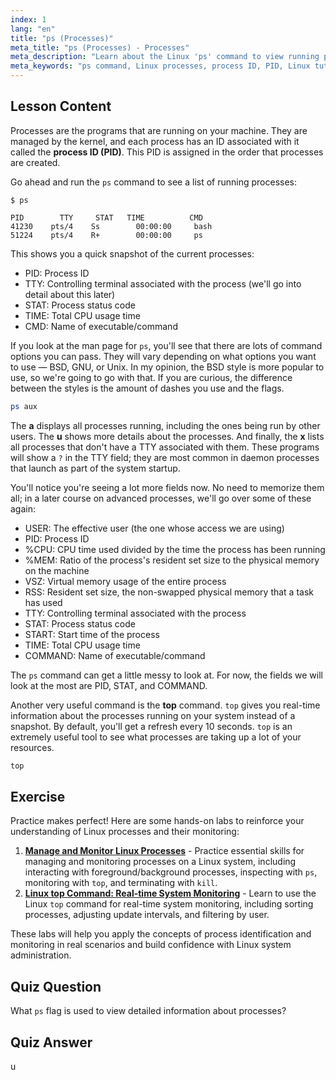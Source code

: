 ```yaml
---
index: 1
lang: "en"
title: "ps (Processes)"
meta_title: "ps (Processes) - Processes"
meta_description: "Learn about the Linux 'ps' command to view running processes and understand process IDs (PIDs). Get a beginner's guide to process management."
meta_keywords: "ps command, Linux processes, process ID, PID, Linux tutorial, beginner, guide, top command"
---
```


## Lesson Content

Processes are the programs that are running on your machine. They are managed by the kernel, and each process has an ID associated with it called the **process ID (PID)**. This PID is assigned in the order that processes are created.

Go ahead and run the `ps` command to see a list of running processes:

```plaintext
$ ps

PID        TTY     STAT   TIME          CMD
41230    pts/4    Ss        00:00:00     bash
51224    pts/4    R+        00:00:00     ps
```

This shows you a quick snapshot of the current processes:

- PID: Process ID
- TTY: Controlling terminal associated with the process (we'll go into detail about this later)
- STAT: Process status code
- TIME: Total CPU usage time
- CMD: Name of executable/command

If you look at the man page for `ps`, you'll see that there are lots of command options you can pass. They will vary depending on what options you want to use — BSD, GNU, or Unix. In my opinion, the BSD style is more popular to use, so we're going to go with that. If you are curious, the difference between the styles is the amount of dashes you use and the flags.

```bash
ps aux
```

The **a** displays all processes running, including the ones being run by other users. The **u** shows more details about the processes. And finally, the **x** lists all processes that don't have a TTY associated with them. These programs will show a `?` in the TTY field; they are most common in daemon processes that launch as part of the system startup.

You'll notice you're seeing a lot more fields now. No need to memorize them all; in a later course on advanced processes, we'll go over some of these again:

- USER: The effective user (the one whose access we are using)
- PID: Process ID
- %CPU: CPU time used divided by the time the process has been running
- %MEM: Ratio of the process's resident set size to the physical memory on the machine
- VSZ: Virtual memory usage of the entire process
- RSS: Resident set size, the non-swapped physical memory that a task has used
- TTY: Controlling terminal associated with the process
- STAT: Process status code
- START: Start time of the process
- TIME: Total CPU usage time
- COMMAND: Name of executable/command

The `ps` command can get a little messy to look at. For now, the fields we will look at the most are PID, STAT, and COMMAND.

Another very useful command is the **top** command. `top` gives you real-time information about the processes running on your system instead of a snapshot. By default, you'll get a refresh every 10 seconds. `top` is an extremely useful tool to see what processes are taking up a lot of your resources.

```bash
top
```

## Exercise

Practice makes perfect! Here are some hands-on labs to reinforce your understanding of Linux processes and their monitoring:

1. **[Manage and Monitor Linux Processes](https://labex.io/labs/comptia-manage-and-monitor-linux-processes-590864)** - Practice essential skills for managing and monitoring processes on a Linux system, including interacting with foreground/background processes, inspecting with `ps`, monitoring with `top`, and terminating with `kill`.
2. **[Linux top Command: Real-time System Monitoring](https://labex.io/labs/linux-linux-top-command-real-time-system-monitoring-388500)** - Learn to use the Linux `top` command for real-time system monitoring, including sorting processes, adjusting update intervals, and filtering by user.

These labs will help you apply the concepts of process identification and monitoring in real scenarios and build confidence with Linux system administration.

## Quiz Question

What `ps` flag is used to view detailed information about processes?

## Quiz Answer

u

